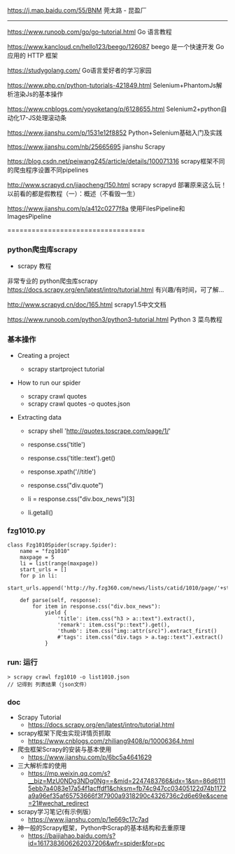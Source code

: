 

https://j.map.baidu.com/55/BNM
莞太路 - 昆盈厂

---------------------------

https://www.runoob.com/go/go-tutorial.html
Go 语言教程

https://www.kancloud.cn/hello123/beego/126087
beego 是一个快速开发 Go 应用的 HTTP 框架

https://studygolang.com/
Go语言爱好者的学习家园


https://www.php.cn/python-tutorials-421849.html
Selenium+PhantomJs解析渲染Js的基本操作


https://www.cnblogs.com/yoyoketang/p/6128655.html
Selenium2+python自动化17-JS处理滚动条


https://www.jianshu.com/p/1531e12f8852
Python+Selenium基础入门及实践


https://www.jianshu.com/nb/25665695
jianshu Scrapy

https://blog.csdn.net/peiwang245/article/details/100071316
scrapy框架不同的爬虫程序设置不同pipelines


http://www.scrapyd.cn/jiaocheng/150.html
scrapy scrapyd 部署原来这么玩！以前看的都是假教程（一）：概述（不看毁一生）


https://www.jianshu.com/p/a412c0277f8a
使用FilesPipeline和ImagesPipeline


==================================


### python爬虫库scrapy


* scrapy 教程

非常专业的 python爬虫库scrapy
https://docs.scrapy.org/en/latest/intro/tutorial.html
有兴趣/有时间，可了解...

http://www.scrapyd.cn/doc/165.html
scrapy1.5中文文档

https://www.runoob.com/python3/python3-tutorial.html
Python 3 菜鸟教程




### 基本操作

* Creating a project
  - scrapy startproject tutorial

* How to run our spider
  - scrapy crawl quotes
  - scrapy crawl quotes -o quotes.json

* Extracting data
  - scrapy shell 'http://quotes.toscrape.com/page/1/'
  - response.css('title')
  - response.css('title::text').get()
  - response.xpath('//title')
  - response.css("div.quote")

  - li = response.css("div.box_news")[3]
  - li.getall()

### fzg1010.py

```
class Fzg1010Spider(scrapy.Spider):
    name = "fzg1010"
    maxpage = 5
    li = list(range(maxpage))
    start_urls = []
    for p in li:
        start_urls.append('http://hy.fzg360.com/news/lists/catid/1010/page/'+str(p)+'.html')

    def parse(self, response):
        for item in response.css("div.box_news"):
            yield {
                'title': item.css("h3 > a::text").extract(),
                'remark': item.css("p::text").get(),
                'thumb': item.css("img::attr(src)").extract_first()
                #'tags': item.css("div.tags > a.tag::text").extract()
            }
```

### run: 运行
    > scrapy crawl fzg1010 -o list1010.json
    // 记得到 列表结果（json文件）


### doc

* Scrapy Tutorial
  - https://docs.scrapy.org/en/latest/intro/tutorial.html
* scrapy框架下爬虫实现详情页抓取
  - https://www.cnblogs.com/zhiliang9408/p/10006364.html
* 爬虫框架Scrapy的安装与基本使用
  - https://www.jianshu.com/p/6bc5a4641629
* 三大解析库的使用
  - https://mp.weixin.qq.com/s?__biz=MzU0NDg3NDg0Ng==&mid=2247483766&idx=1&sn=86d61115ebb7a4083e17a54f1acffdf1&chksm=fb74c947cc03405122d74b1172a9a96ef35af65753666f3f7900a9318290c4326736c2d6e69e&scene=21#wechat_redirect
* scrapy学习笔记(有示例版）
  - https://www.jianshu.com/p/1e669c17c7ad
* 神一般的Scrapy框架，Python中Scrap的基本结构和去重原理
  - https://baijiahao.baidu.com/s?id=1617383606262037206&wfr=spider&for=pc



